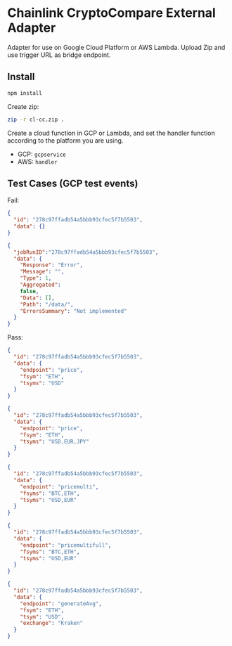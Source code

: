 # Chainlink CryptoCompare External Adapter

Adapter for use on Google Cloud Platform or AWS Lambda. Upload Zip and use trigger URL as bridge endpoint.

## Install

```bash
npm install
```

Create zip:

```bash
zip -r cl-cc.zip .
```

Create a cloud function in GCP or Lambda, and set the handler function according to the platform you are using.

* GCP: `gcpservice`
* AWS: `handler`

## Test Cases (GCP test events)

Fail: 
```json
{
  "id": "278c97ffadb54a5bbb93cfec5f7b5503",
  "data": {}
}
```

```json
{
  "jobRunID":"278c97ffadb54a5bbb93cfec5f7b5503",
  "data": {
    "Response": "Error",
    "Message": "",
    "Type": 1,
    "Aggregated":
    false,
    "Data": [],
    "Path": "/data/",
    "ErrorsSummary": "Not implemented"
  }
}
```

Pass:
```json
{
  "id": "278c97ffadb54a5bbb93cfec5f7b5503",
  "data": {
    "endpoint": "price",
    "fsym": "ETH",
    "tsyms": "USD"
  }
}
```

```json
{
  "id": "278c97ffadb54a5bbb93cfec5f7b5503",
  "data": {
    "endpoint": "price",
    "fsym": "ETH",
    "tsyms": "USD,EUR,JPY"
  }
}
```

```json
{
  "id": "278c97ffadb54a5bbb93cfec5f7b5503",
  "data": {
    "endpoint": "pricemulti",
    "fsyms": "BTC,ETH",
    "tsyms": "USD,EUR"
  }
}
```

```json
{
  "id": "278c97ffadb54a5bbb93cfec5f7b5503",
  "data": {
    "endpoint": "pricemultifull",
    "fsyms": "BTC,ETH",
    "tsyms": "USD,EUR"
  }
}
```

```json
{
  "id": "278c97ffadb54a5bbb93cfec5f7b5503",
  "data": {
    "endpoint": "generateAvg",
    "fsym": "ETH",
    "tsym": "USD",
    "exchange": "Kraken"
  }
}
```
